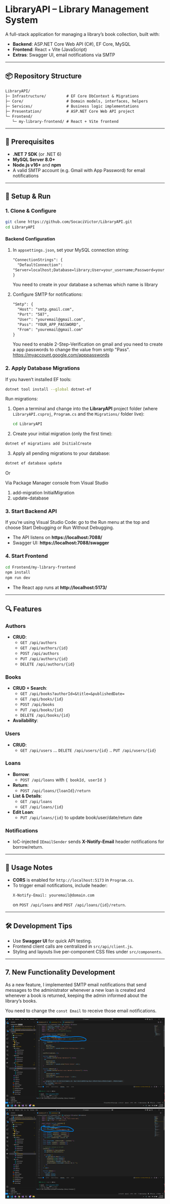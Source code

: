 # LibraryAPI – Library Management System

A full-stack application for managing a library’s book collection, built with:

- **Backend**: ASP.NET Core Web API (C#), EF Core, MySQL
- **Frontend**: React + Vite (JavaScript)
- **Extras**: Swagger UI, email notifications via SMTP

---

## 📦 Repository Structure

```
LibraryAPI/
├─ Infrastructure/         # EF Core DbContext & Migrations
├─ Core/                   # Domain models, interfaces, helpers
├─ Services/               # Business logic implementations
├─ Presentation/           # ASP.NET Core Web API project
└─ Frontend/
   └─ my-library-frontend/ # React + Vite frontend
```

---

## 🔧 Prerequisites

- **.NET 7 SDK** (or .NET 6)
- **MySQL Server 8.0+**
- **Node.js v16+** and **npm**
- A valid SMTP account (e.g. Gmail with App Password) for email notifications

---

## 🚀 Setup & Run

### 1. Clone & Configure

```bash
git clone https://github.com/SocaciVictor/LibraryAPI.git
cd LibraryAPI
```

#### Backend Configuration

1. In `appsettings.json`, set your MySQL connection string:

   ```jsonc
   "ConnectionStrings": {
     "DefaultConnection": "Server=localhost;Database=library;User=your_username;Password=your_password;"
   }
   ```

   You need to create in your database a schemas which name is library

2. Configure SMTP for notifications:

   ```jsonc
   "Smtp": {
     "Host": "smtp.gmail.com",
     "Port": "587",
     "User": "youremail@gmail.com",
     "Pass": "YOUR_APP_PASSWORD",
     "From": "youremail@gmail.com"
   }
   ```

   You need to enable 2-Step-Verification on gmail and you need to create a app passwords to change the value from smtp "Pass". https://myaccount.google.com/apppasswords

### 2. Apply Database Migrations

If you haven’t installed EF tools:

```bash
dotnet tool install --global dotnet-ef
```

Run migrations:

1. Open a terminal and change into the **LibraryAPI** project folder (where `LibraryAPI.csproj`, `Program.cs` and the `Migrations/` folder live):

   ```bash
   cd LibraryAPI

   ```

2. Create your initial migration (only the first time):

```bash
dotnet ef migrations add InitialCreate
```

3. Apply all pending migrations to your database:

```bash
dotnet ef database update

```

Or

Via Package Manager console from Visual Studio

1. add-migration InitialMigration
2. update-database

### 3. Start Backend API

If you’re using Visual Studio Code: go to the Run menu at the top and choose Start Debugging or Run Without Debugging.

- The API listens on **https://localhost:7088/**
- Swagger UI: **https://localhost:7088/swagger**

### 4. Start Frontend

```bash
cd Frontend/my-library-frontend
npm install
npm run dev
```

- The React app runs at **http://localhost:5173/**

---

## 🔍 Features

### Authors

- **CRUD**:
  - `GET /api/authors`
  - `GET /api/authors/{id}`
  - `POST /api/authors`
  - `PUT /api/authors/{id}`
  - `DELETE /api/authors/{id}`

### Books

- **CRUD + Search**:
  - `GET /api/books?authorId=&title=&publishedDate=`
  - `GET /api/books/{id}`
  - `POST /api/books`
  - `PUT /api/books/{id}`
  - `DELETE /api/books/{id}`
- **Availability**:

### Users

- **CRUD**:
  - `GET /api/users` … `DELETE /api/users/{id}` .. `PUT /api/users/{id}`

### Loans

- **Borrow**:
  - `POST /api/loans` with `{ bookId, userId }`
- **Return**:
  - `POST /api/loans/{loanId}/return`
- **List & Details**:
  - `GET /api/loans`
  - `GET /api/loans/{id}`
- **Edit Loan**:
  - `PUT /api/loans/{id}` to update book/user/date/return date

### Notifications

- IoC-injected `IEmailSender` sends **X-Notify-Email** header notifications for borrow/return.

---

## 📝 Usage Notes

- **CORS** is enabled for `http://localhost:5173` in `Program.cs`.
- To trigger email notifications, include header:
  ```
  X-Notify-Email: youremail@domain.com
  ```
  on `POST /api/loans` and `POST /api/loans/{id}/return`.

---

## 🛠️ Development Tips

- Use **Swagger UI** for quick API testing.
- Frontend client calls are centralized in `src/api/client.js`.
- Styling and layouts live per-component CSS files under `src/components`.

---

## 7. New Functionality Development

As a new feature, I implemented SMTP email notifications that send messages to the administrator
whenever a new loan is created and whenever a book is returned, keeping the admin informed about
the library’s books.

You need to change the `const Email` to receive those email notifications.

![LoansList.jsx](images/ss1.png)
![LoanForm.jsx](images/ss2.png)
